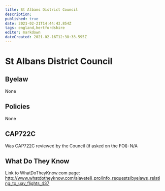 ```yaml
---
title: St Albans District Council
description: 
published: true
date: 2021-02-21T14:44:43.854Z
tags: england,hertfordshire
editor: markdown
dateCreated: 2021-02-16T12:38:33.595Z
---
```


# St Albans District Council

## Byelaw
None

## Policies
None

## CAP722C

Was CAP722C reviewed by the Council (if asked on the FOI): N/A

## What Do They Know

Link to WhatDoTheyKnow.com page:
http://www.whatdotheyknow.com/alaveteli_pro/info_requests/byelaws_relating_to_uav_flights_437

